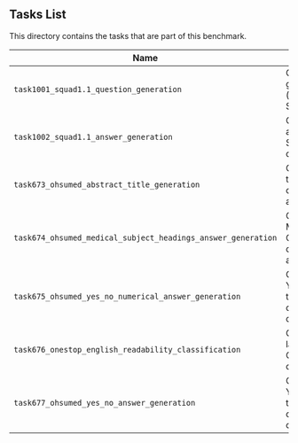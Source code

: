 ## Tasks List 

This directory contains the tasks that are part of this benchmark. 


Name | Summary | Category
---- | ----------- | --------
`task1001_squad1.1_question_generation` | Generating guestions (based on SQuAD 1.1) | Question Generation  
`task1002_squad1.1_answer_generation` | Generating answers to SQuAD 1.1 questions | Answer Generation
`task673_ohsumed_abstract_title_generation` | Generating title to Ohsumed dataset abstracts | title Generation
`task674_ohsumed_medical_subject_headings_answer_generation` | Generating MESH terms to Ohsumed dataset abstracts | Medical subject heading(MESH) term Generation
`task675_ohsumed_yes_no_numerical_answer_generation` | Generating Yes/No answer to Ohsumed dataset questions | Answer Generation
`task676_onestop_english_readability_classification` | Generating labels to Onestop_english dataset texts | Text classification
`task677_ohsumed_yes_no_answer_generation` | Generating Yes/No answers to Ohsumed dataset questions | Answer Generation
